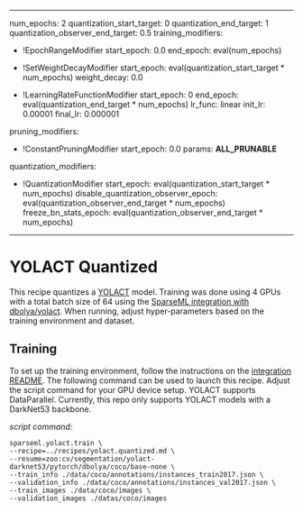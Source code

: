 <!--
Copyright (c) 2021 - present / Neuralmagic, Inc. All Rights Reserved.

Licensed under the Apache License, Version 2.0 (the "License");
you may not use this file except in compliance with the License.
You may obtain a copy of the License at

   http://www.apache.org/licenses/LICENSE-2.0

Unless required by applicable law or agreed to in writing,
software distributed under the License is distributed on an "AS IS" BASIS,
WITHOUT WARRANTIES OR CONDITIONS OF ANY KIND, either express or implied.
See the License for the specific language governing permissions and
limitations under the License.
-->

---
num_epochs: 2
quantization_start_target: 0
quantization_end_target: 1
quantization_observer_end_target: 0.5
training_modifiers:
  - !EpochRangeModifier
    start_epoch: 0.0
    end_epoch: eval(num_epochs)

  - !SetWeightDecayModifier
    start_epoch: eval(quantization_start_target * num_epochs)
    weight_decay: 0.0

  - !LearningRateFunctionModifier
    start_epoch: 0
    end_epoch: eval(quantization_end_target * num_epochs)
    lr_func: linear
    init_lr: 0.00001
    final_lr: 0.000001

pruning_modifiers:
  - !ConstantPruningModifier
    start_epoch: 0.0
    params: __ALL_PRUNABLE__

quantization_modifiers:
  - !QuantizationModifier
    start_epoch: eval(quantization_start_target * num_epochs)
    disable_quantization_observer_epoch: eval(quantization_observer_end_target * num_epochs)
    freeze_bn_stats_epoch: eval(quantization_observer_end_target * num_epochs)
---

# YOLACT Quantized

This recipe quantizes a [YOLACT](https://github.com/dbolya/yolact) model.
Training was done using 4 GPUs with a total batch size of 64 using the 
[SparseML integration with dbolya/yolact](../).
When running, adjust hyper-parameters based on the training environment and dataset.

## Training

To set up the training environment, follow the instructions on the [integration README](../README.md).
The following command can be used to launch this recipe. 
Adjust the script command for your GPU device setup.
YOLACT supports DataParallel. Currently, this repo only supports YOLACT models with a DarkNet53 backbone.

*script command:*

```
sparseml.yolact.train \
--recipe=../recipes/yolact.quantized.md \
--resume=zoo:cv/segmentation/yolact-darknet53/pytorch/dbolya/coco/base-none \
--train_info ./data/coco/annotations/instances_train2017.json \
--validation_info ./data/coco/annotations/instances_val2017.json \
--train_images ./data/coco/images \
--validation_images ./datas/coco/images
```